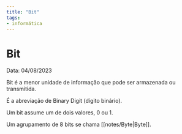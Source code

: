 ```yaml
---
title: "Bit"
tags:
- informática
---
```

# Bit

Data: 04/08/2023

Bit é a menor unidade de informação que pode ser armazenada ou transmitida.

É a abreviação de Binary Digit (dígito binário).

Um bit assume um de dois valores, 0 ou 1.

Um agrupamento de 8 bits se chama [[notes/Byte|Byte]].